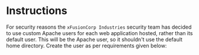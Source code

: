 # Instructions

For security reasons the `xFusionCorp Industries` security team has decided to use custom Apache users for each web application hosted, rather than its default user. This will be the Apache user, so it shouldn't use the default home directory. Create the user as per requirements given below:
